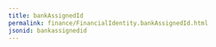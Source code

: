 ```yaml
---
title: bankAssignedId
permalink: finance/FinancialIdentity.bankAssignedId.html
jsonid: bankassignedid
---
```

